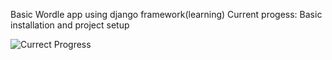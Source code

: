 Basic Wordle app using django framework (learning)
 
Current progess: Basic installation and project setup

![Currect Progress](https://github.com/user-attachments/assets/e4132d39-cf3d-4a17-a60c-e3719e5f87ed) 
